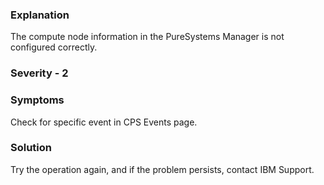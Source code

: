 ### Explanation

The compute node information in the PureSystems Manager is not configured correctly.

### Severity - 2

### Symptoms

Check for specific event in CPS Events page.

### Solution
Try the operation again, and if the problem persists, contact IBM Support.